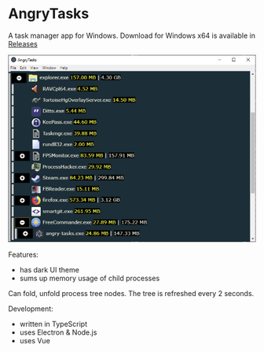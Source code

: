 # AngryTasks
A task manager app for Windows. Download for Windows x64 is available in [Releases](../../releases)

![screenshot](screenshot.png?raw=true "AngryTasks 0.2")

Features:
* has dark UI theme
* sums up memory usage of child processes

Can fold, unfold process tree nodes. The tree is refreshed every 2 seconds. 

Development:
* written in TypeScript
* uses Electron & Node.js
* uses Vue
